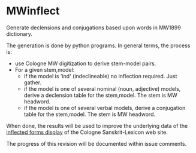 # MWinflect
Generate declensions and conjugations based upon words in MW1899 dictionary.

The generation is done by python programs. In general terms, the process is:
* use Cologne MW digitization to derive stem-model pairs.
* For a given stem,model:
  * if the model is 'ind' (indeclineable) no inflection required. Just gather.
  * if the model is one of several nominal (noun, adjective) models, derive
    a declension table for the stem,model. The stem is MW headword.
  * if the model is one of several verbal models, derive a conjugation
    table for the stem,model.  The stem is MW headword.

When done, the results will be used to improve the underlying data of the
  [inflected forms display](http://www.sanskrit-lexicon.uni-koeln.de/work/fflexphp/web/index.php) of the Cologne Sanskrit-Lexicon web site.

The progress of this revision will be documented within issue comments.


